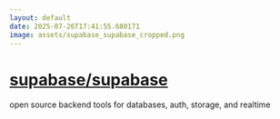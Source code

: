 ```yaml
---
layout: default
date: 2025-07-26T17:41:55.680171
image: assets/supabase_supabase_cropped.png
---
```


# [supabase/supabase](https://github.com/supabase/supabase)

open source backend tools for databases, auth, storage, and realtime
